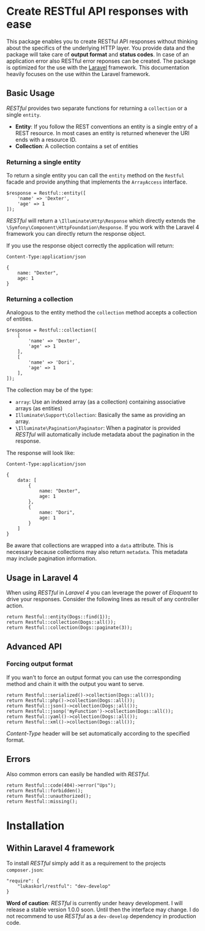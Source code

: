 # Create RESTful API responses with ease

This package enables you to create RESTful API responses without thinking about the specifics of the underlying HTTP layer. You provide data and the package will take care of **output format** and **status codes**. In case of an application error also RESTful error reponses can be created. The package is optimized for the use with the [Laravel](http://laravel.com/) framework. This documentation heavily focuses on the use within the Laravel framework.

## Basic Usage

*RESTful* provides two separate functions for returning a `collection` or a single `entity`.

 * **Entity**: If you follow the REST conventions an entity is a single entry of a REST resource. In most cases an entity is returned whenever the URI ends with a resource ID.
 * **Collection**: A collection contains a set of entities

### Returning a single entity

To return a single entity you can call the `entity` method on the `Restful` facade and provide anything that implements the `ArrayAccess` interface.

	$response = Restful::entity([
		'name' => 'Dexter',
		'age' => 1
	]);
	
*RESTful* will return a `\Illuminate\Http\Response` which directly extends the `\Symfony\Component\HttpFoundation\Response`. If you work with the Laravel 4 framework you can directly return the response object.

If you use the response object correctly the application will return:

	Content-Type:application/json

	{
		name: "Dexter",
		age: 1
	}

### Returning a collection

Analogous to the entity method the `collection` method accepts a collection of entities.

	$response = Restful::collection([
		[
			'name' => 'Dexter',
			'age' => 1
		],	
		[
			'name' => 'Dori',
			'age' => 1
		],	
	]);
	
The collection may be of the type:

 - `array`: Use an indexed array (as a collection) containing associative arrays (as entities)
 - `Illuminate\Support\Collection`: Basically the same as providing an array.
 - `\Illuminate\Pagination\Paginator`: When a paginator is provided *RESTful* will automatically include metadata about the pagination in the response.
 
The response will look like:

	Content-Type:application/json
	
	{
		data: [
			{
				name: "Dexter",
				age: 1
			},
			{
				name: "Dori",
				age: 1
			}
		]
	}
	
Be aware that collections are wrapped into a `data` attribute. This is necessary because collections may also return `metadata`. This metadata may include pagination information.
 
## Usage in Laravel 4

When using *RESTful* in *Laravel 4* you can leverage the power of *Eloquent* to drive your responses. Consider the following lines as result of any controller action.

	return Restful::entity(Dogs::find(1));
    return Restful::collection(Dogs::all());
    return Restful::collection(Dogs::paginate(3));

## Advanced API

### Forcing output format

If you wan't to force an output format you can use the corresponding method and chain it with the output you want to serve.

    return Restful::serialized()->collection(Dogs::all());
    return Restful::php()->collection(Dogs::all());
    return Restful::json()->collection(Dogs::all());
    return Restful::jsonp('myFunction')->collection(Dogs::all());
    return Restful::yaml()->collection(Dogs::all());
    return Restful::xml()->collection(Dogs::all());
    
*Content-Type* header will be set automatically according to the specified format.

## Errors

Also common errors can easily be handled with *RESTful*.

    return Restful::code(404)->error("Ups");
    return Restful::forbidden();
    return Restful::unauthorized();
    return Restful::missing();
    
# Installation

## Within Laravel 4 framework

To install *RESTful* simply add it as a requirement to the projects `composer.json`:

	"require": {
		"lukaskorl/restful": "dev-develop"
	}
	
**Word of caution**: *RESTful* is currently under heavy development. I will release a stable version 1.0.0 soon. Until then the interface may change. I do not recommend to use *RESTful* as a `dev-develop` dependency in production code.
